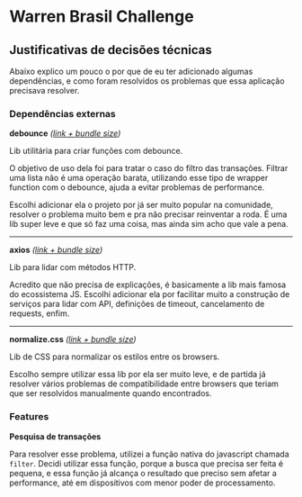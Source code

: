 # Warren Brasil Challenge


## Justificativas de decisões técnicas
Abaixo explico um pouco o por que de eu ter adicionado algumas dependências, e como foram resolvidos os problemas que essa aplicação precisava resolver.


### Dependências externas

**debounce** *([link + bundle size](https://bundlephobia.com/result?p=debounce@1.2.0))*

Lib utilitária para criar funções com debounce.

O objetivo de uso dela foi para tratar o caso do filtro das transações. Filtrar uma lista não é uma operação barata, utilizando esse tipo de wrapper function com o debounce, ajuda a evitar problemas de performance.

Escolhi adicionar ela o projeto por já ser muito popular na comunidade, resolver o problema muito bem e pra não precisar reinventar a roda. É uma lib super leve e que só faz uma coisa, mas ainda sim acho que vale a pena.

---

**axios** *([link + bundle size](https://bundlephobia.com/result?p=axios@0.21.0))*

Lib para lidar com métodos HTTP.

Acredito que não precisa de explicações, é basicamente a lib mais famosa do ecossistema JS. Escolhi adicionar ela por facilitar muito a construção de serviços para lidar com API, definições de timeout, cancelamento de requests, enfim.

---

**normalize.css** *([link + bundle size](https://bundlephobia.com/result?p=normalize.css@8.0.1))*

Lib de CSS para normalizar os estilos entre os browsers.

Escolho sempre utilizar essa lib por ela ser muito leve, e de partida já resolver vários problemas de compatibilidade entre browsers que teriam que ser resolvidos manualmente quando encontrados.


### Features

**Pesquisa de transações**

Para resolver esse problema, utilizei a função nativa do javascript chamada `filter`. Decidi utilizar essa função, porque a busca que precisa ser feita é pequena, e essa função já alcança o resultado que preciso sem afetar a performance, até em dispositivos com menor poder de processamento.

